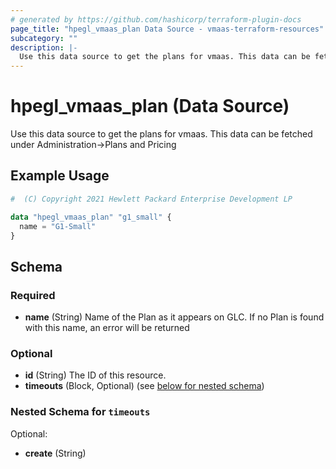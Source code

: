 ```yaml
---
# generated by https://github.com/hashicorp/terraform-plugin-docs
page_title: "hpegl_vmaas_plan Data Source - vmaas-terraform-resources"
subcategory: ""
description: |-
  Use this data source to get the plans for vmaas. This data can be fetched under Administration->Plans and Pricing
---
```


# hpegl_vmaas_plan (Data Source)

Use this data source to get the plans for vmaas. This data can be fetched under Administration->Plans and Pricing

## Example Usage

```terraform
#  (C) Copyright 2021 Hewlett Packard Enterprise Development LP

data "hpegl_vmaas_plan" "g1_small" {
  name = "G1-Small"
}
```

<!-- schema generated by tfplugindocs -->
## Schema

### Required

- **name** (String) Name of the Plan as it appears on GLC. If no Plan is found with this name, an error will be returned

### Optional

- **id** (String) The ID of this resource.
- **timeouts** (Block, Optional) (see [below for nested schema](#nestedblock--timeouts))

<a id="nestedblock--timeouts"></a>
### Nested Schema for `timeouts`

Optional:

- **create** (String)


